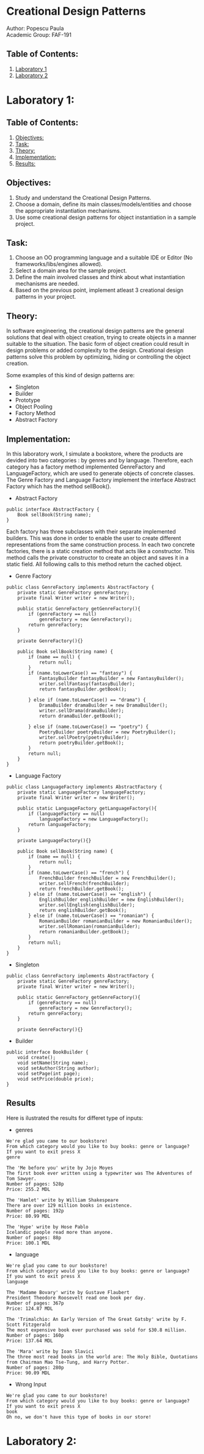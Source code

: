 # Creational Design Patterns

Author: Popescu Paula   
Academic Group: FAF-191

## Table of Contents:
1. [Laboratory 1](#laboratory1)
2. [Laboratory 2](#laboratory2)

#  Laboratory 1:
## Table of Contents:
1. [Objectives:](#objectives) 
2. [Task:](#task)
3. [Theory:](#theory)
4. [Implementation:](#implementation)
5. [Results:](#results)

## Objectives:
1. Study and understand the Creational Design Patterns.
2. Choose a domain, define its main classes/models/entities and choose the appropriate instantiation mechanisms.
3. Use some creational design patterns for object instantiation in a sample project.

## Task:
1. Choose an OO programming language and a suitable IDE or Editor (No frameworks/libs/engines allowed).
2. Select a domain area for the sample project.
3. Define the main involved classes and think about what instantiation mechanisms are needed.
4. Based on the previous point, implement atleast 3 creational design patterns in your project.

## Theory:
In software engineering, the creational design patterns are the general solutions that deal with object creation, trying to create objects in a manner suitable to the situation. The basic form of object creation could result in design problems or added complexity to the design. Creational design patterns solve this problem by optimizing, hiding or controlling the object creation.

Some examples of this kind of design patterns are:
* Singleton
* Builder
* Prototype
* Object Pooling
* Factory Method
* Abstract Factory

## Implementation:
In this laboratory work, I simulate a bookstore, where the products are devided into two categories : by genres and by language. Therefore, each category has a factory method implemented GenreFactory and LanguageFactory, which are used to generate objects of concrete classes. The Genre Factory and Language Factory implement the interface Abstract Factory which has the method sellBook(). 
* Abstract Factory
```
public interface AbstractFactory {
    Book sellBook(String name);
}
```
Each factory has three subclasses with their separate implemented builders. This was done in order to enable the user to create different representations from the same construction process. In each two concrete factories, there is a static creation method that acts like a constructor. This method calls the private constructor to create an object and saves it in a static field. All following calls to this method return the cached object.   
* Genre Factory
```
public class GenreFactory implements AbstractFactory {
    private static GenreFactory genreFactory;
    private final Writer writer = new Writer();

    public static GenreFactory getGenreFactory(){
        if (genreFactory == null)
            genreFactory = new GenreFactory();
        return genreFactory;
    }

    private GenreFactory(){}

    public Book sellBook(String name) {
        if (name == null) {
            return null;
        }
        if (name.toLowerCase() == "fantasy") {
            FantasyBuilder fantasyBuilder = new FantasyBuilder();
            writer.sellFantasy(fantasyBuilder);
            return fantasyBuilder.getBook();

        } else if (name.toLowerCase() == "drama") {
            DramaBuilder dramaBuilder = new DramaBuilder();
            writer.sellDrama(dramaBuilder);
            return dramaBuilder.getBook();

        } else if (name.toLowerCase() == "poetry") {
            PoetryBuilder poetryBuilder = new PoetryBuilder();
            writer.sellPoetry(poetryBuilder);
            return poetryBuilder.getBook();
        }
        return null;
    }
}
```

* Language Factory
```
public class LanguageFactory implements AbstractFactory {
    private static LanguageFactory languageFactory;
    private final Writer writer = new Writer();

    public static LanguageFactory getLanguageFactory(){
        if (languageFactory == null)
            languageFactory = new LanguageFactory();
        return languageFactory;
    }

    private LanguageFactory(){}

    public Book sellBook(String name) {
        if (name == null) {
            return null;
        }
        if (name.toLowerCase() == "french") {
            FrenchBuilder frenchBuilder = new FrenchBuilder();
            writer.sellFrench(frenchBuilder);
            return frenchBuilder.getBook();
        } else if (name.toLowerCase() == "english") {
            EnglishBuilder englishBuilder = new EnglishBuilder();
            writer.sellEnglish(englishBuilder);
            return englishBuilder.getBook();
        } else if (name.toLowerCase() == "romanian") {
            RomanianBuilder romanianBuilder = new RomanianBuilder();
            writer.sellRomanian(romanianBuilder);
            return romanianBuilder.getBook();
        }
        return null;
    }
}
```
* Singleton
```
public class GenreFactory implements AbstractFactory {
    private static GenreFactory genreFactory;
    private final Writer writer = new Writer();

    public static GenreFactory getGenreFactory(){
        if (genreFactory == null)
            genreFactory = new GenreFactory();
        return genreFactory;
    }

    private GenreFactory(){}
```

* Builder
```
public interface BookBuilder {
    void create();
    void setName(String name);
    void setAuthor(String author);
    void setPage(int page);
    void setPrice(double price);
}
```

## Results
Here is ilustrated the results for differet type of inputs:
* genres
```
We're glad you came to our bookstore!
From which category would you like to buy books: genre or language? 
If you want to exit press X 
genre

The 'Me before you' write by Jojo Moyes
The first book ever written using a typewriter was The Adventures of Tom Sawyer.
Number of pages: 528p
Price: 255.2 MDL

The 'Hamlet' write by William Shakespeare
There are over 129 million books in existence.
Number of pages: 192p
Price: 80.99 MDL

The 'Hype' write by Hose Pablo
Icelandic people read more than anyone.
Number of pages: 88p
Price: 100.1 MDL

```

* language
```
We're glad you came to our bookstore!
From which category would you like to buy books: genre or language? 
If you want to exit press X 
language

The 'Madame Bovary' write by Gustave Flaubert
President Theodore Roosevelt read one book per day.
Number of pages: 367p
Price: 124.87 MDL

The 'Trimalchio: An Early Version of The Great Gatsby' write by F. Scott Fitzgerald
The most expensive book ever purchased was sold for $30.8 million.
Number of pages: 160p
Price: 137.64 MDL

The 'Mara' write by Ioan Slavici
The three most read books in the world are: The Holy Bible, Quotations from Chairman Mao Tse-Tung, and Harry Potter.
Number of pages: 280p
Price: 90.09 MDL
```

* Wrong Input
```
We're glad you came to our bookstore!
From which category would you like to buy books: genre or language? 
If you want to exit press X 
book
Oh no, we don't have this type of books in our store!
```

#  Laboratory 2:
